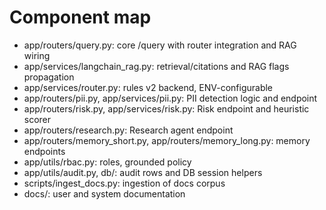 # Component map

- app/routers/query.py: core /query with router integration and RAG wiring
- app/services/langchain_rag.py: retrieval/citations and RAG flags propagation
- app/services/router.py: rules v2 backend, ENV-configurable
- app/routers/pii.py, app/services/pii.py: PII detection logic and endpoint
- app/routers/risk.py, app/services/risk.py: Risk endpoint and heuristic scorer
- app/routers/research.py: Research agent endpoint
- app/routers/memory_short.py, app/routers/memory_long.py: memory endpoints
- app/utils/rbac.py: roles, grounded policy
- app/utils/audit.py, db/: audit rows and DB session helpers
- scripts/ingest_docs.py: ingestion of docs corpus
- docs/: user and system documentation
